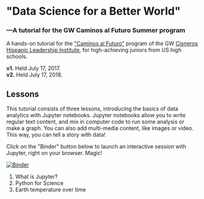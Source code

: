# "Data Science for a Better World"
### —A tutorial for the GW Caminos al Futuro Summer program
A hands-on tutorial for the ["Caminos al Futuro"](https://summer.gwu.edu/caminos) program of the GW [Cisneros Hispanic Leadership Institute](https://cisneros.columbian.gwu.edu/), for high-achieving juniors from US high schools. 

**v1.** Held July 17, 2017.  
**v2.** Held July 17, 2018.

## Lessons

This tutorial consists of three lessons, introducing the basics of data analytics with Jupyter notebooks.
Jupyter notebooks allow you to write regular text content, and mix in computer code to run some analysis or make a graph.
You can also add multi-media content, like images or video. This way, you can tell a story with data!

Click on the "Binder" button below to launch an interactive session with Jupyter, right on your browser. Magic!

[![Binder](https://mybinder.org/badge.svg)](https://mybinder.org/v2/gh/barbagroup/Caminos/master)

1. What is Jupyter?
2. Python for Science
3. Earth temperature over time
